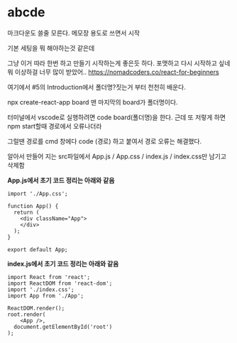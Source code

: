 # abcde

마크다운도 쓸줄 모른다. 메모장 용도로 쓰면서 시작

기본 세팅을 뭐 해야하는것 같은데 

그냥 이거 따라 한번 하고 만들기 시작하는게 좋은듯 하다. 포맷하고 다시 시작하고 싶네 뭐 이상하걸 너무 많이 받았어..
https://nomadcoders.co/react-for-beginners

여기에서 #5의 Introduction에서 폴더명?짓는거 부터 천천히 배운다.

npx create-react-app board 맨 마지막의 board가 폴더명이다. 

터미널에서 vscode로 실행하려면 code board(폴더명)을 한다. 근데 또 저렇게 하면 npm start할때 경로에서 오류나더라

그럴땐 경로를 cmd 창에다 code (경로) 하고 붙여서 경로 오류는 해결했다.




알아서 만들어 지는 src파일에서 App.js / App.css / index.js / index.css만 남기고 삭제함


**App.js에서 초기 코드 정리는 아래와 같음**
```
import './App.css';

function App() {
  return (
    <div className="App">
    </div>
  );
}

export default App;
```



**index.js에서 초기 코드 정리는 아래와 같음**
```
import React from 'react';
import ReactDOM from 'react-dom';
import './index.css';
import App from './App';

ReactDOM.render();
root.render(
    <App />,
  document.getElementById('root')
);
```
